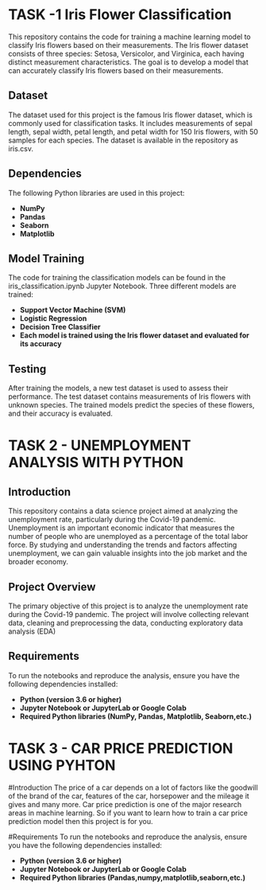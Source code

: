 # TASK -1 Iris Flower Classification
This repository contains the code for training a machine learning model to classify Iris flowers based on their measurements. The Iris flower dataset consists of three species: Setosa, Versicolor, and Virginica, each having distinct measurement characteristics. The goal is to develop a model that can accurately classify Iris flowers based on their measurements.

## Dataset
The dataset used for this project is the famous Iris flower dataset, which is commonly used for classification tasks. It includes measurements of sepal length, sepal width, petal length, and petal width for 150 Iris flowers, with 50 samples for each species. The dataset is available in the repository as iris.csv.

## Dependencies
The following Python libraries are used in this project:

* **NumPy**
* **Pandas**
* **Seaborn**
* **Matplotlib**

## Model Training
The code for training the classification models can be found in the iris_classification.ipynb Jupyter Notebook. Three different models are trained:

* **Support Vector Machine (SVM)**
* **Logistic Regression**
* **Decision Tree Classifier**
* **Each model is trained using the Iris flower dataset and evaluated for its accuracy**

## Testing
After training the models, a new test dataset is used to assess their performance. The test dataset contains measurements of Iris flowers with unknown species. The trained models predict the species of these flowers, and their accuracy is evaluated.







# TASK 2 - UNEMPLOYMENT ANALYSIS WITH PYTHON 
## Introduction
This repository contains a data science project aimed at analyzing the unemployment rate, particularly during the Covid-19 pandemic. Unemployment is an important economic indicator that measures the number of people who are unemployed as a percentage of the total labor force. By studying and understanding the trends and factors affecting unemployment, we can gain valuable insights into the job market and the broader economy.

## Project Overview
The primary objective of this project is to analyze the unemployment rate during the Covid-19 pandemic. The project will involve collecting relevant data, cleaning and preprocessing the data, conducting exploratory data analysis (EDA)

## Requirements
To run the notebooks and reproduce the analysis, ensure you have the following dependencies installed:
* **Python (version 3.6 or higher)**
* **Jupyter Notebook or JupyterLab or Google Colab**
* **Required Python libraries (NumPy, Pandas, Matplotlib, Seaborn,etc.)**





# TASK 3 - CAR PRICE PREDICTION USING PYHTON
#Introduction
The price of a car depends on a lot of factors like the goodwill of the brand of the car, features of the car, horsepower and the mileage it gives and many more. Car price prediction is one of the major research areas in machine learning. So if you want to learn how to train a car price prediction model then this project is for you.

#Requirements
To run the notebooks and reproduce the analysis, ensure you have the following dependencies installed:
* **Python (version 3.6 or higher)**
* **Jupyter Notebook or JupyterLab or Google Colab**
* **Required Python libraries (Pandas,numpy,matplotlib,seaborn,etc.)**



